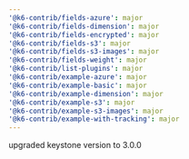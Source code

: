 ```yaml
---
'@k6-contrib/fields-azure': major
'@k6-contrib/fields-dimension': major
'@k6-contrib/fields-encrypted': major
'@k6-contrib/fields-s3': major
'@k6-contrib/fields-s3-images': major
'@k6-contrib/fields-weight': major
'@k6-contrib/list-plugins': major
'@k6-contrib/example-azure': major
'@k6-contrib/example-basic': major
'@k6-contrib/example-dimension': major
'@k6-contrib/example-s3': major
'@k6-contrib/example-s3-images': major
'@k6-contrib/example-with-tracking': major
---
```


upgraded keystone version to 3.0.0
